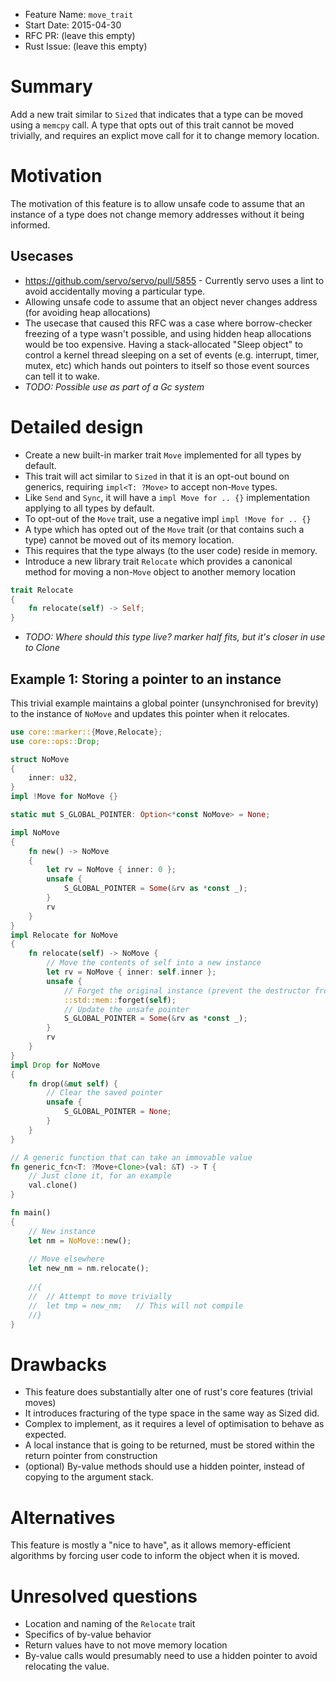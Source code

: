 - Feature Name: `move_trait`
- Start Date: 2015-04-30
- RFC PR: (leave this empty)
- Rust Issue: (leave this empty)

# Summary

Add a new trait similar to `Sized` that indicates that a type can be moved using a `memcpy` call. A type that opts out of this trait cannot be moved trivially, and requires an explict move call for it to change memory location.

# Motivation

The motivation of this feature is to allow unsafe code to assume that an instance of a type does not change memory addresses without it being informed.

## Usecases
* https://github.com/servo/servo/pull/5855 - Currently servo uses a lint to avoid accidentally moving a particular type.
* Allowing unsafe code to assume that an object never changes address (for avoiding heap allocations)
 * The usecase that caused this RFC was a case where borrow-checker freezing of a type wasn't possible, and using hidden heap allocations would be too expensive. Having a stack-allocated "Sleep object" to control a kernel thread sleeping on a set of events (e.g. interrupt, timer, mutex, etc) which hands out pointers to itself so those event sources can tell it to wake.
* _TODO: Possible use as part of a Gc system_


# Detailed design

* Create a new built-in marker trait `Move` implemented for all types by default.
 * This trait will act similar to `Sized` in that it is an opt-out bound on generics, requiring `impl<T: ?Move>` to accept non-`Move` types.
 * Like `Send` and `Sync`, it will have a `impl Move for .. {}` implementation applying to all types by default.
 * To opt-out of the `Move` trait, use a negative impl `impl !Move for .. {}`
* A type which has opted out of the `Move` trait (or that contains such a type) cannot be moved out of its memory location.
 * This requires that the type always (to the user code) reside in memory.
* Introduce a new library trait `Relocate` which provides a canonical method for moving a non-`Move` object to another memory location
```rust
trait Relocate
{
	fn relocate(self) -> Self;
}
```
 * _TODO: Where should this type live? marker half fits, but it's closer in use to Clone_

## Example 1: Storing a pointer to an instance

This trivial example maintains a global pointer (unsynchronised for brevity) to the instance of `NoMove` and updates this pointer when it relocates.

```rust
use core::marker::{Move,Relocate};
use core::ops::Drop;

struct NoMove
{
	inner: u32,
}
impl !Move for NoMove {}

static mut S_GLOBAL_POINTER: Option<*const NoMove> = None;

impl NoMove
{
	fn new() -> NoMove
	{
		let rv = NoMove { inner: 0 };
		unsafe {
			S_GLOBAL_POINTER = Some(&rv as *const _);
		}
		rv
	}
}
impl Relocate for NoMove
{
	fn relocate(self) -> NoMove {
		// Move the contents of self into a new instance
		let rv = NoMove { inner: self.inner };
		unsafe {
			// Forget the original instance (prevent the destructor from running)
			::std::mem::forget(self);
			// Update the unsafe pointer
			S_GLOBAL_POINTER = Some(&rv as *const _);
		}
		rv
	}
}
impl Drop for NoMove
{
	fn drop(&mut self) {
		// Clear the saved pointer
		unsafe {
			S_GLOBAL_POINTER = None;
		}
	}
}

// A generic function that can take an immovable value
fn generic_fcn<T: ?Move+Clone>(val: &T) -> T {
	// Just clone it, for an example
	val.clone()
}

fn main()
{
	// New instance
	let nm = NoMove::new();
	
	// Move elsewhere
	let new_nm = nm.relocate();
	
	//{
	//	// Attempt to move trivially
	//	let tmp = new_nm;	// This will not compile
	//}
}
```

# Drawbacks

* This feature does substantially alter one of rust's core features (trivial moves)
* It introduces fracturing of the type space in the same way as Sized did.
* Complex to implement, as it requires a level of optimisation to behave as expected.
 * A local instance that is going to be returned, must be stored within the return pointer from construction
 * (optional) By-value methods should use a hidden pointer, instead of copying to the argument stack.

# Alternatives

This feature is mostly a "nice to have", as it allows memory-efficient algorithms by forcing user code to inform the object when it is moved.

# Unresolved questions

* Location and naming of the `Relocate` trait
* Specifics of by-value behavior
 * Return values have to not move memory location
 * By-value calls would presumably need to use a hidden pointer to avoid relocating the value.

